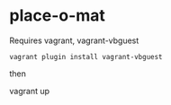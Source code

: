 # place-o-mat

Requires vagrant, vagrant-vbguest

`vagrant plugin install vagrant-vbguest`

then

vagrant up
